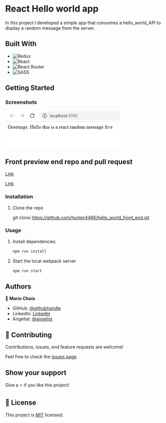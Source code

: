# React Hello world app

In this project I developed a simple app that consumes a hello_world_API to display a random message from the server.


## Built With

- ![Redux](https://img.shields.io/badge/redux-%23593d88.svg?style=for-the-badge&logo=redux&logoColor=white)
- ![React](https://img.shields.io/badge/react-%2320232a.svg?style=for-the-badge&logo=react&logoColor=%2361DAFB)
- ![React Router](https://img.shields.io/badge/React_Router-CA4245?style=for-the-badge&logo=react-router&logoColor=white)
- ![SASS](https://img.shields.io/badge/SASS-hotpink.svg?style=for-the-badge&logo=SASS&logoColor=white)

## Getting Started

### Screenshots

  ![screenshot](./src/images/screenshots/preview1.png) 

## Front preview end repo and pull request

   [Link](https://github.com/hunter4466/hello_world_front_end/pull/1)

   [Link](https://hello-world-fron-end.herokuapp.com/)

### Installation

1. Clone the repo

   git clone https://github.com/hunter4466/hello_world_front_end.git
  

### Usage

1. Install dependencies

   ```sh
   npm run install
   ```

2. Start the local webpack server
   ```sh
   npm run start
   ```

## Authors

👤 **Mario Chois**

- GitHub: [@githubhandle](https://github.com/hunter4466/)
- LinkedIn: [LinkedIn](https://www.linkedin.com/in/mario-chois-5a13b6b6/)
- Angelist: [@angelist](https://angel.co/u/mario-chois)

## 🤝 Contributing

Contributions, issues, and feature requests are welcome!

Feel free to check the [issues page](https://github.com/hunter4466/hello_world_front_end/issues).


## Show your support

Give a ⭐️ if you like this project!


## 📝 License

This project is [MIT](https://github.com/hunter4466/hello_world_front_end/blob/development/LICENSE) licensed.
